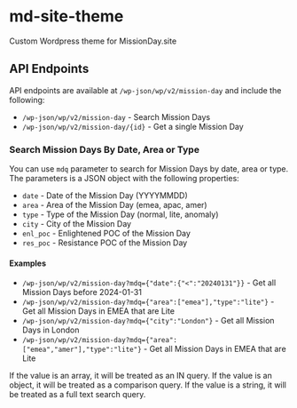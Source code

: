 # md-site-theme
Custom Wordpress theme for MissionDay.site

## API Endpoints
API endpoints are available at `/wp-json/wp/v2/mission-day` and include the following:

- `/wp-json/wp/v2/mission-day` - Search Mission Days
- `/wp-json/wp/v2/mission-day/{id}` - Get a single Mission Day

### Search Mission Days By Date, Area or Type
You can use `mdq` parameter to search for Mission Days by date, area or type. The parameters is a JSON object with the following properties:

- `date` - Date of the Mission Day (YYYYMMDD)
- `area` - Area of the Mission Day (emea, apac, amer)
- `type` - Type of the Mission Day (normal, lite, anomaly)
- `city` - City of the Mission Day
- `enl_poc` - Enlightened POC of the Mission Day
- `res_poc` - Resistance POC of the Mission Day

#### Examples
- `/wp-json/wp/v2/mission-day?mdq={"date":{"<":"20240131"}}` - Get all Mission Days before 2024-01-31
- `/wp-json/wp/v2/mission-day?mdq={"area":["emea"],"type":"lite"}` - Get all Mission Days in EMEA that are Lite
- `/wp-json/wp/v2/mission-day?mdq={"city":"London"}` - Get all Mission Days in London
- `/wp-json/wp/v2/mission-day?mdq={"area":["emea","amer"],"type":"lite"}` - Get all Mission Days in EMEA that are Lite

If the value is an array, it will be treated as an IN query. If the value is an object, it will be treated as a comparison query. If the value is a string, it will be treated as a full text search query.